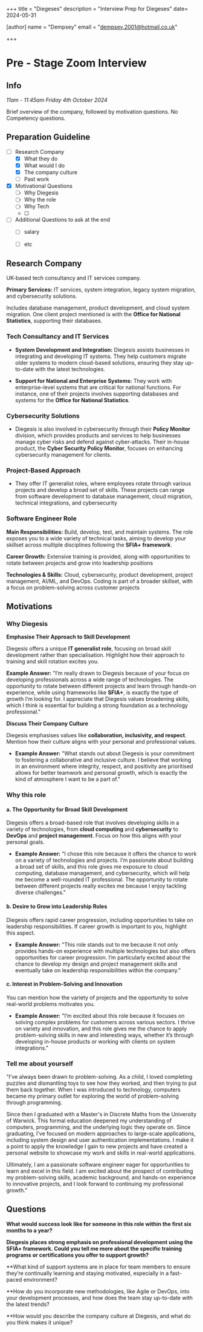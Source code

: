 +++
title = "Diegeses"
description = "Interview Prep for Diegeses"
date= 2024-05-31

[author]
name = "Dempsey"
email = "dempsey.2001@hotmail.co.uk"

+++


# Pre - Stage Zoom Interview

## Info 

*11am - 11:45am Friday 4th October 2024*

Brief overview of the company, followed by motivation questions. 
No Competency questions. 

## Preparation Guideline

- [ ] Research Company
	- [x] What they do
	- [x] What would I do
	- [x] The company culture
	- [ ] Past work
- [x] Motivational Questions
	- [ ] Why Diegesis
	- [ ] Why the role
	- [ ] Why Tech
	- [ ] 
- [ ] Additional Questions to ask at the end
	- [ ] salary
	- [ ] etc 


## Research Company

UK-based tech consultancy and IT services company. 

**Primary Services:** IT services, system integration, legacy system migration, and cybersecurity solutions.

Includes database management, product development, and cloud system migration. One client project mentioned is with the **Office for National Statistics**, supporting their databases.

### **Tech Consultancy and IT Services**

- **System Development and Integration:** Diegesis assists businesses in integrating and developing IT systems. They help customers migrate older systems to modern cloud-based solutions, ensuring they stay up-to-date with the latest technologies.

- **Support for National and Enterprise Systems:** They work with enterprise-level systems that are critical for national functions. For instance, one of their projects involves supporting databases and systems for the **Office for National Statistics**.

### **Cybersecurity Solutions**

- Diegesis is also involved in cybersecurity through their **Policy Monitor** division, which provides products and services to help businesses manage cyber risks and defend against cyber-attacks. Their in-house product, the **Cyber Security Policy Monitor**, focuses on enhancing cybersecurity management for clients​.

### **Project-Based Approach**

- They offer IT generalist roles, where employees rotate through various projects and develop a broad set of skills. These projects can range from software development to database management, cloud migration, technical integrations, and cybersecurity​

### Software Engineer Role

**Main Responsibilities:** Build, develop, test, and maintain systems. The role exposes you to a wide variety of technical tasks, aiming to develop your skillset across multiple disciplines following the **SFIA+ framework**​.

**Career Growth:** Extensive training is provided, along with opportunities to rotate between projects and grow into leadership positions

**Technologies & Skills:** Cloud, cybersecurity, product development, project management, AI/ML, and DevOps. Coding is part of a broader skillset, with a focus on problem-solving across customer projects

## Motivations

### Why Diegesis

**Emphasise Their Approach to Skill Development**

Diegesis offers a unique **IT generalist role**, focusing on broad skill development rather than specialisation. Highlight how their approach to training and skill rotation excites you.

 **Example Answer:** "I’m really drawn to Diegesis because of your focus on developing professionals across a wide range of technologies. The opportunity to rotate between different projects and learn through hands-on experience, while using frameworks like **SFIA+**, is exactly the type of growth I’m looking for. I appreciate that Diegesis values broadening skills, which I think is essential for building a strong foundation as a technology professional."

**Discuss Their Company Culture**

Diegesis emphasises values like **collaboration, inclusivity, and respect**. Mention how their culture aligns with your personal and professional values.

- **Example Answer:** "What stands out about Diegesis is your commitment to fostering a collaborative and inclusive culture. I believe that working in an environment where integrity, respect, and positivity are prioritised allows for better teamwork and personal growth, which is exactly the kind of atmosphere I want to be a part of."
### Why this role

#### **a. The Opportunity for Broad Skill Development**

Diegesis offers a broad-based role that involves developing skills in a variety of technologies, from **cloud computing** and **cybersecurity** to **DevOps** and **project management**. Focus on how this aligns with your personal goals.

- **Example Answer:** "I chose this role because it offers the chance to work on a variety of technologies and projects. I’m passionate about building a broad set of skills, and this role gives me exposure to cloud computing, database management, and cybersecurity, which will help me become a well-rounded IT professional. The opportunity to rotate between different projects really excites me because I enjoy tackling diverse challenges."

#### **b. Desire to Grow into Leadership Roles**

Diegesis offers rapid career progression, including opportunities to take on leadership responsibilities. If career growth is important to you, highlight this aspect.

- **Example Answer:** "This role stands out to me because it not only provides hands-on experience with multiple technologies but also offers opportunities for career progression. I’m particularly excited about the chance to develop my design and project management skills and eventually take on leadership responsibilities within the company."

#### **c. Interest in Problem-Solving and Innovation**

You can mention how the variety of projects and the opportunity to solve real-world problems motivates you.

- **Example Answer:** "I’m excited about this role because it focuses on solving complex problems for customers across various sectors. I thrive on variety and innovation, and this role gives me the chance to apply problem-solving skills in new and interesting ways, whether it’s through developing in-house products or working with clients on system integrations."

### Tell me about yourself

"I’ve always been drawn to problem-solving. As a child, I loved completing puzzles and dismantling toys to see how they worked, and then trying to put them back together. When I was introduced to technology, computers became my primary outlet for exploring the world of problem-solving through programming.

Since then I graduated with a Master's in Discrete Maths from the University of Warwick. This formal education deepened my understanding of computers, programming, and the underlying logic they operate on. Since graduating, I’ve focused on modern approaches to large-scale applications, including system design and user authentication implementations. I make it a point to apply the knowledge I gain to new projects and have created a personal website to showcase my work and skills in real-world applications.

Ultimately, I am a passionate software engineer eager for opportunities to learn and excel in this field. I am excited about the prospect of contributing my problem-solving skills, academic background, and hands-on experience to innovative projects, and I look forward to continuing my professional growth."


## Questions 

**What would success look like for someone in this role within the first six months to a year?**

**Diegesis places strong emphasis on professional development using the SFIA+ framework. Could you tell me more about the specific training programs or certifications you offer to support growth?**

**What kind of support systems are in place for team members to ensure they’re continually learning and staying motivated, especially in a fast-paced environment?

**How do you incorporate new methodologies, like Agile or DevOps, into your development processes, and how does the team stay up-to-date with the latest trends?

**How would you describe the company culture at Diegesis, and what do you think makes it unique?

